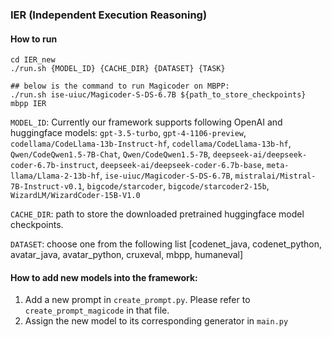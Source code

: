 ### IER (Independent Execution Reasoning)
#### How to run
```
cd IER_new
./run.sh {MODEL_ID} {CACHE_DIR} {DATASET} {TASK}

## below is the command to run Magicoder on MBPP:
./run.sh ise-uiuc/Magicoder-S-DS-6.7B ${path_to_store_checkpoints} mbpp IER
```

```MODEL_ID```: Currently our framework supports following OpenAI and huggingface models: ```gpt-3.5-turbo```, ```gpt-4-1106-preview```, ```codellama/CodeLlama-13b-Instruct-hf```, ```codellama/CodeLlama-13b-hf```, ```Qwen/CodeQwen1.5-7B-Chat```, ```Qwen/CodeQwen1.5-7B```, ```deepseek-ai/deepseek-coder-6.7b-instruct```, ```deepseek-ai/deepseek-coder-6.7b-base```, ```meta-llama/Llama-2-13b-hf```, ```ise-uiuc/Magicoder-S-DS-6.7B```, ```mistralai/Mistral-7B-Instruct-v0.1```, ```bigcode/starcoder```, ```bigcode/starcoder2-15b```, ```WizardLM/WizardCoder-15B-V1.0```

```CACHE_DIR```: path to store the downloaded pretrained huggingface model checkpoints.

```DATASET```: choose one from the following list [codenet_java, codenet_python, avatar_java, avatar_python, cruxeval, mbpp, humaneval]


#### How to add new models into the framework:
1. Add a new prompt in ```create_prompt.py```. Please refer to ```create_prompt_magicode``` in that file.
2. Assign the new model to its corresponding generator in ```main.py```
